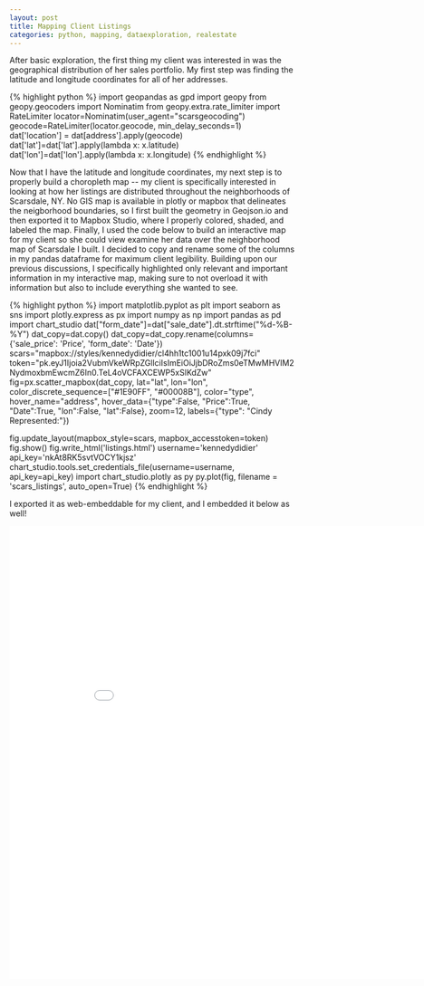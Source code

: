 ```yaml
---
layout: post
title: Mapping Client Listings
categories: python, mapping, dataexploration, realestate
---
```



After basic exploration, the first thing my client was interested in was the geographical distribution of her sales portfolio. My first step was finding the latitude and longitude coordinates for all of her addresses.
<!--more-->

{% highlight python %}
import geopandas as gpd
import geopy
from geopy.geocoders import Nominatim
from geopy.extra.rate_limiter import RateLimiter
locator=Nominatim(user_agent="scarsgeocoding")
geocode=RateLimiter(locator.geocode, min_delay_seconds=1)
dat['location'] = dat[address'].apply(geocode)
dat['lat']=dat['lat'].apply(lambda x: x.latitude)
dat['lon']=dat['lon'].apply(lambda x: x.longitude)
{% endhighlight %}

Now that I have the latitude and longitude coordinates, my next step is to properly build a choropleth map -- my client is specifically interested in looking at how her listings are distributed throughout the neighborhoods of Scarsdale, NY. No GIS map is available in plotly or mapbox that delineates the neigborhood boundaries, so I first built the geometry in Geojson.io and then exported it to Mapbox Studio, where I properly colored, shaded, and labeled the map. Finally, I used the code below to build an interactive map for my client so she could view examine her data over the neighborhood map of Scarsdale I built. I decided to copy and rename some of the columns in my pandas dataframe for maximum client legibility. Building upon our previous discussions, I specifically highlighted only relevant and important information in my interactive map, making sure to not overload it with information but also to include everything she wanted to see.

{% highlight python %}
import matplotlib.pyplot as plt
import seaborn as sns
import plotly.express as px
import numpy as np
import pandas as pd
import chart_studio
dat["form_date"]=dat["sale_date"].dt.strftime("%d-%B-%Y")
dat_copy=dat.copy()
dat_copy=dat_copy.rename(columns={'sale_price': 'Price', 'form_date': 'Date'})
scars="mapbox://styles/kennedydidier/cl4hh1tc1001u14pxk09j7fci"
token="pk.eyJ1Ijoia2VubmVkeWRpZGllciIsImEiOiJjbDRoZms0eTMwMHVlM2NydmoxbmEwcmZ6In0.TeL4oVCFAXCEWP5xSlKdZw"
fig=px.scatter_mapbox(dat_copy, lat="lat", lon="lon", color_discrete_sequence=["#1E90FF", "#00008B"], color="type", hover_name="address", hover_data={"type":False, "Price":True, "Date":True, "lon":False, "lat":False}, zoom=12, labels={"type": "Cindy Represented:"})

fig.update_layout(mapbox_style=scars, mapbox_accesstoken=token)
fig.show()
fig.write_html('listings.html')
username='kennedydidier'
api_key='nkAt8RK5svtVOCY1kjsz'
chart_studio.tools.set_credentials_file(username=username, api_key=api_key)
import chart_studio.plotly as py
py.plot(fig, filename = 'scars_listings', auto_open=True)
{% endhighlight %}

I exported it as web-embeddable for my client, and I embedded it below as well!

<iframe width="900" height="800" frameborder="0" scrolling="no" src="//plotly.com/~kennedydidier/1.embed"></iframe>
